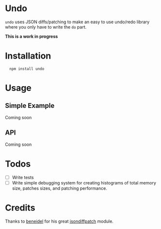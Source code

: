 # Undo
```undo``` uses JSON diffs/patching to make an easy to use undo/redo library where
you only have to write the ```do``` part.

**This is a work in progress**

# Installation

      npm install undo

# Usage

## Simple Example
Coming soon

## API
Coming soon

# Todos
  - [ ] Write tests
  - [ ] Write simple debugging system for creating histograms of total memory size, patches sizes, and patching performance.

# Credits
Thanks to [beneidel](https://github.com/beneidel) for his great [jsondiffpatch](https://www.npmjs.com/package/jsondiffpatch) module.
